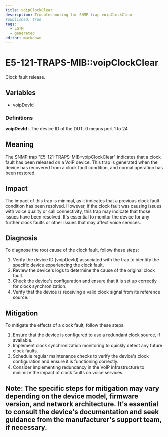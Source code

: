 ```yaml
---
title: voipClockClear
description: Troubleshooting for SNMP trap voipClockClear
#published: true
tags:
  - LGTM
  - generated
editor: markdown
---
```


# E5-121-TRAPS-MIB::voipClockClear 

Clock fault release. 


## Variables


  - voipDevId 

### Definitions 


**voipDevId** 
: The device ID of the DUT. 0 means port 1 to 24. 


## Meaning

The SNMP trap "E5-121-TRAPS-MIB::voipClockClear" indicates that a clock fault has been released on a VoIP device. This trap is generated when the device has recovered from a clock fault condition, and normal operation has been restored.

## Impact

The impact of this trap is minimal, as it indicates that a previous clock fault condition has been resolved. However, if the clock fault was causing issues with voice quality or call connectivity, this trap may indicate that those issues have been resolved. It's essential to monitor the device for any further clock faults or other issues that may affect voice services.

## Diagnosis

To diagnose the root cause of the clock fault, follow these steps:

1. Verify the device ID (voipDevId) associated with the trap to identify the specific device experiencing the clock fault.
2. Review the device's logs to determine the cause of the original clock fault.
3. Check the device's configuration and ensure that it is set up correctly for clock synchronization.
4. Verify that the device is receiving a valid clock signal from its reference source.

## Mitigation

To mitigate the effects of a clock fault, follow these steps:

1. Ensure that the device is configured to use a redundant clock source, if available.
2. Implement clock synchronization monitoring to quickly detect any future clock faults.
3. Schedule regular maintenance checks to verify the device's clock configuration and ensure it is functioning correctly.
4. Consider implementing redundancy in the VoIP infrastructure to minimize the impact of clock faults on voice services.

Note: The specific steps for mitigation may vary depending on the device model, firmware version, and network architecture. It's essential to consult the device's documentation and seek guidance from the manufacturer's support team, if necessary.
---




